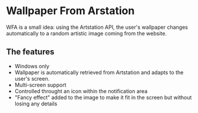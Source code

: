 # Wallpaper From Arstation

WFA is a small idea: using the Artstation API, the user's wallpaper changes automatically to a random artistic image coming from the website.

## The features
- Windows only
- Wallpaper is automatically retrieved from Artstation and adapts to the user's screen.
- Multi-screen support
- Controlled throught an icon within the notification area
- "Fancy effect" added to the image to make it fit in the screen but without losing any details